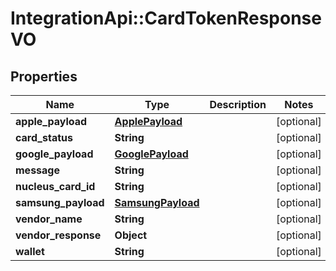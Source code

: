 # IntegrationApi::CardTokenResponseVO

## Properties
Name | Type | Description | Notes
------------ | ------------- | ------------- | -------------
**apple_payload** | [**ApplePayload**](ApplePayload.md) |  | [optional] 
**card_status** | **String** |  | [optional] 
**google_payload** | [**GooglePayload**](GooglePayload.md) |  | [optional] 
**message** | **String** |  | [optional] 
**nucleus_card_id** | **String** |  | [optional] 
**samsung_payload** | [**SamsungPayload**](SamsungPayload.md) |  | [optional] 
**vendor_name** | **String** |  | [optional] 
**vendor_response** | **Object** |  | [optional] 
**wallet** | **String** |  | [optional] 


